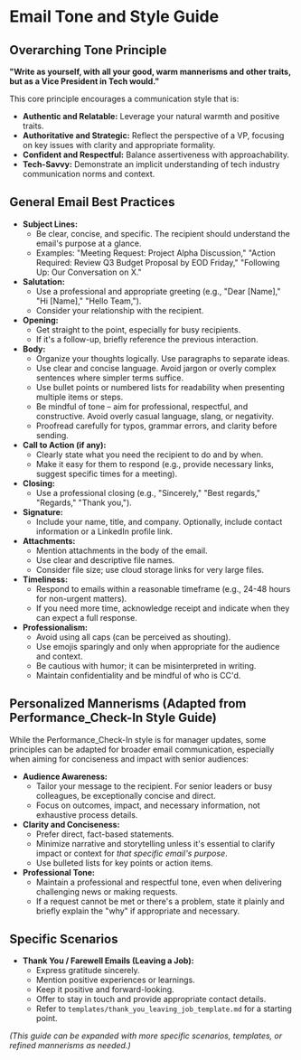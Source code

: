 # Email Tone and Style Guide

## Overarching Tone Principle

**"Write as yourself, with all your good, warm mannerisms and other traits, but as a Vice President in Tech would."**

This core principle encourages a communication style that is:
*   **Authentic and Relatable:** Leverage your natural warmth and positive traits.
*   **Authoritative and Strategic:** Reflect the perspective of a VP, focusing on key issues with clarity and appropriate formality.
*   **Confident and Respectful:** Balance assertiveness with approachability.
*   **Tech-Savvy:** Demonstrate an implicit understanding of tech industry communication norms and context.

## General Email Best Practices

*   **Subject Lines:**
    *   Be clear, concise, and specific. The recipient should understand the email's purpose at a glance.
    *   Examples: "Meeting Request: Project Alpha Discussion," "Action Required: Review Q3 Budget Proposal by EOD Friday," "Following Up: Our Conversation on X."
*   **Salutation:**
    *   Use a professional and appropriate greeting (e.g., "Dear [Name]," "Hi [Name]," "Hello Team,").
    *   Consider your relationship with the recipient.
*   **Opening:**
    *   Get straight to the point, especially for busy recipients.
    *   If it's a follow-up, briefly reference the previous interaction.
*   **Body:**
    *   Organize your thoughts logically. Use paragraphs to separate ideas.
    *   Use clear and concise language. Avoid jargon or overly complex sentences where simpler terms suffice.
    *   Use bullet points or numbered lists for readability when presenting multiple items or steps.
    *   Be mindful of tone – aim for professional, respectful, and constructive. Avoid overly casual language, slang, or negativity.
    *   Proofread carefully for typos, grammar errors, and clarity before sending.
*   **Call to Action (if any):**
    *   Clearly state what you need the recipient to do and by when.
    *   Make it easy for them to respond (e.g., provide necessary links, suggest specific times for a meeting).
*   **Closing:**
    *   Use a professional closing (e.g., "Sincerely," "Best regards," "Regards," "Thank you,").
*   **Signature:**
    *   Include your name, title, and company. Optionally, include contact information or a LinkedIn profile link.
*   **Attachments:**
    *   Mention attachments in the body of the email.
    *   Use clear and descriptive file names.
    *   Consider file size; use cloud storage links for very large files.
*   **Timeliness:**
    *   Respond to emails within a reasonable timeframe (e.g., 24-48 hours for non-urgent matters).
    *   If you need more time, acknowledge receipt and indicate when they can expect a full response.
*   **Professionalism:**
    *   Avoid using all caps (can be perceived as shouting).
    *   Use emojis sparingly and only when appropriate for the audience and context.
    *   Be cautious with humor; it can be misinterpreted in writing.
    *   Maintain confidentiality and be mindful of who is CC'd.

## Personalized Mannerisms (Adapted from Performance_Check-In Style Guide)

While the Performance_Check-In style is for manager updates, some principles can be adapted for broader email communication, especially when aiming for conciseness and impact with senior audiences:

*   **Audience Awareness:**
    *   Tailor your message to the recipient. For senior leaders or busy colleagues, be exceptionally concise and direct.
    *   Focus on outcomes, impact, and necessary information, not exhaustive process details.
*   **Clarity and Conciseness:**
    *   Prefer direct, fact-based statements.
    *   Minimize narrative and storytelling unless it's essential to clarify impact or context for *that specific email's purpose*.
    *   Use bulleted lists for key points or action items.
*   **Professional Tone:**
    *   Maintain a professional and respectful tone, even when delivering challenging news or making requests.
    *   If a request cannot be met or there's a problem, state it plainly and briefly explain the "why" if appropriate and necessary.

## Specific Scenarios

*   **Thank You / Farewell Emails (Leaving a Job):**
    *   Express gratitude sincerely.
    *   Mention positive experiences or learnings.
    *   Keep it positive and forward-looking.
    *   Offer to stay in touch and provide appropriate contact details.
    *   Refer to `templates/thank_you_leaving_job_template.md` for a starting point.

*(This guide can be expanded with more specific scenarios, templates, or refined mannerisms as needed.)*
